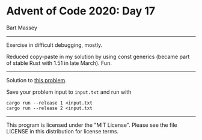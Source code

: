 # Advent of Code 2020: Day 17
Bart Massey

---

Exercise in difficult debugging, mostly.

Reduced copy-paste in my solution by using const generics
(became part of stable Rust with 1.51 in late March). Fun.

---

Solution to [this problem](https://adventofcode.com/2020/day/17).

Save your problem input to `input.txt` and run with

    cargo run --release 1 <input.txt
    cargo run --release 2 <input.txt

---

This program is licensed under the "MIT License".
Please see the file LICENSE in this distribution
for license terms.
